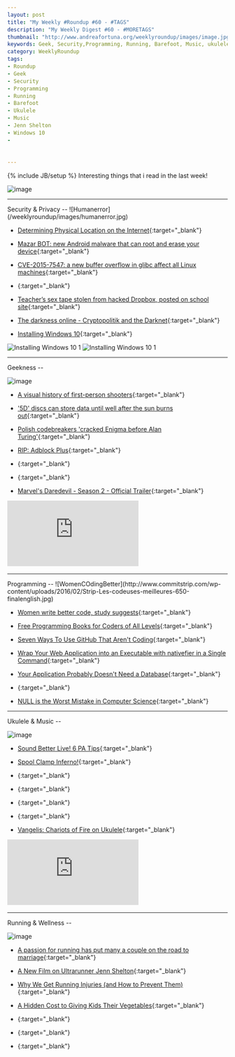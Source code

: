 ```yaml
---
layout: post
title: "My Weekly #Roundup #60 - #TAGS"
description: "My Weekly Digest #60 - #MORETAGS"
thumbnail: "http://www.andreafortuna.org/weeklyroundup/images/image.jpg"
keywords: Geek, Security,Programming, Running, Barefoot, Music, ukulele, transcription
category: WeeklyRoundup
tags: 
- Roundup
- Geek
- Security
- Programming
- Running
- Barefoot
- Ukulele
- Music
- Jenn Shelton
- Windows 10
- 


---
```

{% include JB/setup %}
Interesting things that i read in the last week!

![image](/weeklyroundup/images/image.jpg)
<!-- more -->
<hr/>
Security & Privacy
--
![Humanerror](/weeklyroundup/images/humanerror.jpg)

- [Determining Physical Location on the Internet](https://www.schneier.com/blog/archives/2016/02/determining_phy.html){:target="_blank"}

- [Mazar BOT: new Android malware that can root and erase your device](http://www.andreafortuna.org/security/2016/02/16/mazar-bot-root-and-erase-android-devices/){:target="_blank"}

- [CVE-2015-7547: a new buffer overflow in glibc affect all Linux machines](http://www.andreafortuna.org/security/2016/02/17/CVE-2015-7547-glibc-buffer-overflow/){:target="_blank"}

- [](){:target="_blank"}

- [Teacher’s sex tape stolen from hacked Dropbox, posted on school site](https://nakedsecurity.sophos.com/2016/02/16/gay-teachers-sex-tape-stolen-from-hacked-dropbox-posted-on-school-site/){:target="_blank"}

- [The darkness online - Cryptopolitik and the Darknet](http://www.tandfonline.com/doi/abs/10.1080/00396338.2016.1142085){:target="_blank"}

- [Installing Windows 10](http://english.bouletcorp.com/2016/02/07/installing-windows-10/){:target="_blank"}

![Installing Windows 10 1](http://english.bouletcorp.com/files/2016/02/Windows011.png)
![Installing Windows 10 1](http://english.bouletcorp.com/files/2016/02/Windows012.png)

<hr/>
Geekness
--

![image](http://xxx)

- [A visual history of first-person shooters](http://arstechnica.com/gaming/2016/02/headshot-a-visual-history-of-first-person-shooters/){:target="_blank"}

- ['5D' discs can store data until well after the sun burns out](http://www.engadget.com/2016/02/16/5d-discs-can-store-data-until-well-after-the-sun-burns-out/){:target="_blank"}

- [Polish codebreakers 'cracked Enigma before Alan Turing'](http://www.telegraph.co.uk/history/world-war-two/12158055/Polish-codebreakers-cracked-Enigma-before-Alan-Turing.html){:target="_blank"}

- [RIP: Adblock Plus](http://www.engadget.com/2016/02/12/rip-adblock-plus/){:target="_blank"}

- [](){:target="_blank"}

- [](){:target="_blank"}

- [Marvel's Daredevil - Season 2 - Official Trailer](https://www.youtube.com/watch?v=m5_A0Wx0jU4){:target="_blank"}

<div class="video-container">
<iframe src="https://www.youtube.com/embed/m5_A0Wx0jU4" frameborder="0" allowfullscreen></iframe>
</div>


<hr/>
Programming
--
![WomenCOdingBetter](http://www.commitstrip.com/wp-content/uploads/2016/02/Strip-Les-codeuses-meilleures-650-finalenglish.jpg)

- [Women write better code, study suggests](http://www.bbc.com/news/technology-35559439){:target="_blank"}

- [Free Programming Books for Coders of All Levels](http://www.improgrammer.net/free-programming-books-for-coders-of-all-levels/){:target="_blank"}

- [Seven Ways To Use GitHub That Aren't Coding](http://readwrite.com/2013/11/08/seven-ways-to-use-github-that-arent-coding){:target="_blank"}

- [Wrap Your Web Application into an Executable with nativefier in a Single Command](http://www.codeproject.com/Articles/1078080/Wrap-Your-Web-Application-into-an-Executable-with){:target="_blank"}

- [Your Application Probably Doesn't Need a Database](https://dzone.com/articles/does-your-application-really-need-a-database){:target="_blank"}

- [](){:target="_blank"}

- [NULL is the Worst Mistake in Computer Science](https://dzone.com/articles/the-worst-mistake-of-computer-science-1){:target="_blank"}



<hr/>
Ukulele & Music
--

![image](http://xxx)

- [Sound Better Live! 6 PA Tips](http://liveukulele.com/sound-better-live-6-pa-tips/){:target="_blank"}

- [Spool Clamp Inferno!](http://theukuleleblog.blogspot.com/2016/02/spool-clamp-inferno.html){:target="_blank"}

- [](){:target="_blank"}

- [](){:target="_blank"}

- [](){:target="_blank"}

- [](){:target="_blank"}

- [Vangelis: Chariots of Fire on Ukulele](http://www.andreafortuna.org/ukulele/2016/02/15/vangelis-chariots-of-fire/){:target="_blank"}

<div class="video-container">
<iframe src="https://www.youtube.com/embed/pCEqZ7z44nk" frameborder="0" allowfullscreen></iframe>
</div>


<hr/>
Running & Wellness
--

![image](http://xxx)

- [A passion for running has put many a couple on the road to marriage](http://www.runnersworld.co.uk/community/from-sole-to-soul-mates/14555.html){:target="_blank"}

- [A New Film on Ultrarunner Jenn Shelton](http://www.outsideonline.com/2046696/new-film-untrarunner-jenn-shelton){:target="_blank"}

- [Why We Get Running Injuries (and How to Prevent Them)](http://well.blogs.nytimes.com/2016/02/10/why-we-get-running-injuries-and-how-to-prevent-them/?_r=0){:target="_blank"}

- [A Hidden Cost to Giving Kids Their Vegetables](http://www.nytimes.com/2016/02/16/opinion/why-poor-children-cant-be-picky-eaters.html){:target="_blank"}

- [](){:target="_blank"}

- [](){:target="_blank"}

- [](){:target="_blank"}




